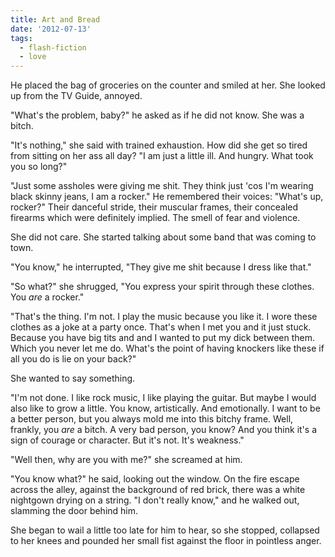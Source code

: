 ```yaml
---
title: Art and Bread
date: '2012-07-13'
tags:
  - flash-fiction
  - love
---
```


He placed the bag of groceries on the counter and smiled at her. She looked up
from the TV Guide, annoyed.

<!-- truncate -->

"What's the problem, baby?" he asked as if he did not know. She was a bitch.

"It's nothing," she said with trained exhaustion. How did she get so tired from
sitting on her ass all day? "I am just a little ill. And hungry. What took you
so long?"

"Just some assholes were giving me shit. They think just 'cos I'm wearing black
skinny jeans, I am a rocker." He remembered their voices: "What's up, rocker?"
Their danceful stride, their muscular frames, their concealed firearms which
were definitely implied. The smell of fear and violence.

She did not care. She started talking about some band that was coming to town.

"You know," he interrupted, "They give me shit because I dress like that."

"So what?" she shrugged, "You express your spirit through these clothes.
You *are* a rocker."

"That's the thing. I'm not. I play the music because you like it. I wore these
clothes as a joke at a party once. That's when I met you and it just stuck.
Because you have big tits and and I wanted to put my dick between them. Which
you never let me do. What's the point of having knockers like these if all you
do is lie on your back?"

She wanted to say something.

"I'm not done. I like rock music, I like playing the guitar. But maybe I would
also like to grow a little. You know, artistically. And emotionally. I want to
be a better person, but you always mold me into this bitchy frame. Well,
frankly, you _are_ a bitch. A very bad person, you know? And you think it's a
sign of courage or character. But it's not. It's weakness."

"Well then, why are you with me?" she screamed at him.

"You know what?" he said, looking out the window. On the fire escape across the
alley, against the background of red brick, there was a white nightgown drying
on a string. "I don't really know," and he walked out, slamming the door behind
him.

She began to wail a little too late for him to hear, so she stopped, collapsed
to her knees and pounded her small fist against the floor in pointless anger.
